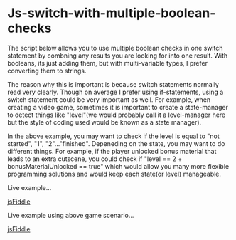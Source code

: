 # Js-switch-with-multiple-boolean-checks
The script below allows you to use multiple boolean checks in one switch statement by combning any results you are looking for into one result. With booleans, its just adding them, but with multi-variable types, I prefer converting them to strings.

The reason why this is important is because switch statements normally read very clearly. Though on average I prefer using if-statements, using a switch statement could be very important as well. For example, when creating a video game, sometimes it is important to create a state-manager to detect things like "level"(we would probably call it a level-manager here but the style of coding used would be known as a state manager).

In the above example, you may want to check if the level is equal to "not started", "1", "2"..."finished". Depeneding on the state, you may want to do different things. For example, if the player unlocked bonus material that leads to an extra cutscene, you could check if "level == 2 + bonusMaterialUnlocked == true" which would allow you many more flexible programming solutions and would keep each state(or level) manageable.

Live example...

[jsFiddle](https://jsfiddle.net/x_sus/m8jgohk6/3/)

Live example using above game scenario...

[jsFiddle](https://jsfiddle.net/x_sus/rosbepu1/)

